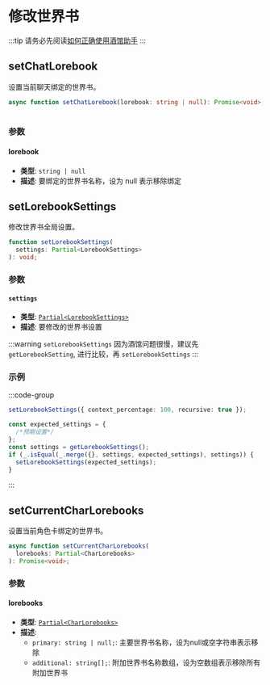 # 修改世界书

:::tip
请务必先阅读[如何正确使用酒馆助手](/guide/基本用法/如何正确使用酒馆助手.md)
:::

<CustomTOC />

## setChatLorebook

设置当前聊天绑定的世界书。

```typescript
async function setChatLorebook(lorebook: string | null): Promise<void>;
    
```

### 参数

#### lorebook

- **类型**: `string | null`
- **描述**: 要绑定的世界书名称，设为 null 表示移除绑定

## setLorebookSettings

修改世界书全局设置。

```typescript
function setLorebookSettings(
  settings: Partial<LorebookSettings>
): void;
```

### 参数

#### `settings`

- **类型**: [`Partial<LorebookSettings>`](./获取世界书#返回值-1)
- **描述**: 要修改的世界书设置

:::warning
`setLorebookSettings` 因为酒馆问题很慢，建议先 `getLorebookSetting`, 进行比较，再 `setLorebookSettings`
:::

### 示例

:::code-group

```typescript [修改上下文百分比为 100%, 启用递归扫描]
setLorebookSettings({ context_percentage: 100, recursive: true });
```

```typescript [优化性能的写法]
const expected_settings = {
  /*预期设置*/
};
const settings = getLorebookSettings();
if (_.isEqual(_.merge({}, settings, expected_settings), settings)) {
  setLorebookSettings(expected_settings);
}
```

:::

## setCurrentCharLorebooks

设置当前角色卡绑定的世界书。

```typescript
async function setCurrentCharLorebooks(
  lorebooks: Partial<CharLorebooks>
): Promise<void>;
```

### 参数

#### lorebooks

- **类型**: [`Partial<CharLorebooks>`](./获取世界书#getcharlorebooks)
- **描述**:
  - `primary: string | null;`: 主要世界书名称，设为null或空字符串表示移除
  - `additional: string[];`: 附加世界书名称数组，设为空数组表示移除所有附加世界书
